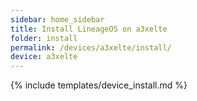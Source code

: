 ```yaml
---
sidebar: home_sidebar
title: Install LineageOS on a3xelte
folder: install
permalink: /devices/a3xelte/install/
device: a3xelte
---
```

{% include templates/device_install.md %}
